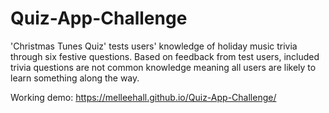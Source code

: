 # Quiz-App-Challenge
'Christmas Tunes Quiz' tests users' knowledge of holiday music trivia through six festive questions.  Based on feedback from test users, included trivia questions are not common knowledge meaning all users are likely to learn something along the way.

Working demo: https://melleehall.github.io/Quiz-App-Challenge/
